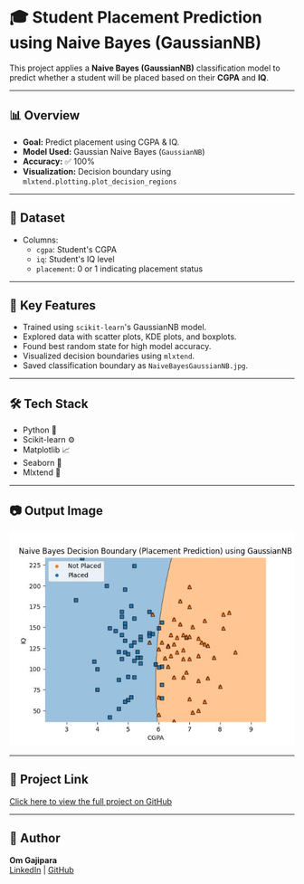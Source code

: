 # 🎓 Student Placement Prediction using Naive Bayes (GaussianNB)

This project applies a **Naive Bayes (GaussianNB)** classification model to predict whether a student will be placed based on their **CGPA** and **IQ**.

---

## 📊 Overview

- **Goal:** Predict placement using CGPA & IQ.
- **Model Used:** Gaussian Naive Bayes (`GaussianNB`)
- **Accuracy:** ✅ 100%
- **Visualization:** Decision boundary using `mlxtend.plotting.plot_decision_regions`

---

## 📁 Dataset

- Columns:
  - `cgpa`: Student's CGPA
  - `iq`: Student's IQ level
  - `placement`: 0 or 1 indicating placement status

---

## 📌 Key Features

- Trained using `scikit-learn`'s GaussianNB model.
- Explored data with scatter plots, KDE plots, and boxplots.
- Found best random state for high model accuracy.
- Visualized decision boundaries using `mlxtend`.
- Saved classification boundary as `NaiveBayesGaussianNB.jpg`.

---

## 🛠 Tech Stack

- Python 🐍
- Scikit-learn ⚙️
- Matplotlib 📈
- Seaborn 🌊
- Mlxtend 📐

---

## 📷 Output Image

![Naive Bayes Decision Boundary](assets/NaiveBayesGaussianNB.jpg)

---

## 🔗 Project Link

[Click here to view the full project on GitHub](https://github.com/omgajipara7/Data-Science/tree/main/Supervised%20Learning/Classification/NaiveBayes)

---

## 🙌 Author

**Om Gajipara**  
[LinkedIn](https://www.linkedin.com/in/omgajipara7) | [GitHub](https://github.com/omgajipara7)
